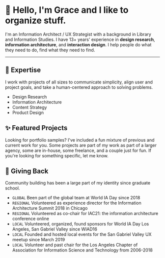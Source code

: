 # 👋 Hello, I'm Grace and I like to organize stuff.

I'm an Information Architect / UX Strategist with a background in Library and Information Studies. I have 13+ years' experience in **design research**, **information architecture**, and **interaction design**. I help people do what they need to do, find what they need to find.

----

## 🔭 Expertise

I work with projects of all sizes to communicate simplicity, align user and project goals, and take a human-centered approach to solving problems. 

- Design Research
- Information Architecture
- Content Strategy
- Product Design

## ✨ Featured Projects
Looking for portfolio samples? I've included a fun mixture of previous and current work for you. Some projects are part of my work as part of a larger agency, some are in-house, some freelance, and a couple just for fun. If you're looking for something specific, let me know.

## 🌱 Giving Back
Community building has been a large part of my identity since graduate school.
- `GLOBAL` Been part of the global team at World IA Day since 2018
- `REGIONAL` Volunteered as experience director for the Information Architecture Summit 2018 in Chicago
- `REGIONAL` Volunteered as co-chair for IAC21: the information architecture conference online
- `LOCAL` Volunteered, organized, found sponsors for World IA Day Los Angeles, San Gabriel Valley since WIAD16
- `LOCAL` Founded and hosted local events for the San Gabriel Valley UX meetup since March 2019
- `LOCAL` Volunteer and past chair for the Los Angeles Chapter of Association for Information Science and Technology from 2006-2018

<!--
**lauggh/lauggh** is a ✨ _special_ ✨ repository because its `README.md` (this file) appears on your GitHub profile.

Here are some ideas to get you started:

- 🔭 I’m currently working on ...
- 🌱 I’m currently learning ...
- 👯 I’m looking to collaborate on ...
- 🤔 I’m looking for help with ...
- 💬 Ask me about ...
- 📫 How to reach me: ...
- 😄 Pronouns: ...
- ⚡ Fun fact: ...
-->

